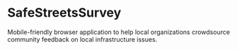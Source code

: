 # SafeStreetsSurvey
Mobile-friendly browser application to help local organizations crowdsource community feedback on local infrastructure issues.
